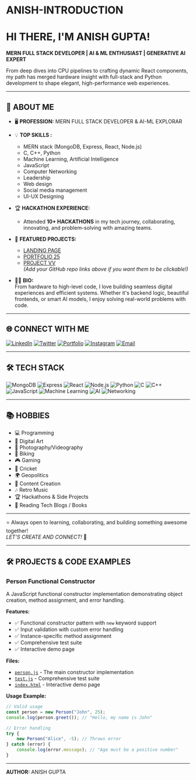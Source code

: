 # ANISH-INTRODUCTION
# HI THERE, I'M ANISH GUPTA! 

**MERN FULL STACK DEVELOPER | AI & ML ENTHUSIAST | GENERATIVE AI EXPERT**

From deep dives into CPU pipelines to crafting dynamic React components, my path has merged hardware insight with full-stack and Python development to shape elegant, high-performance web experiences.

---

## 🚀 ABOUT ME

- 🖥️ **PROFESSION:** MERN FULL STACK DEVELOPER & AI-ML EXPLORAR  
- 💡 **TOP SKILLS :**  
  - MERN stack (MongoDB, Express, React, Node.js)  
  - C, C++, Python  
  - Machine Learning, Artificial Intelligence  
  - JavaScript  
  - Computer Networking
  - Leadership
  - Web design
  - Social media management
  - UI-UX Designing
    
- 🏆 **HACKATHON EXPERIENCE:**  
  - Attended **10+ HACKATHONS** in my tech journey, collaborating, innovating, and problem-solving with amazing teams.
    
- 🌟 **FEATURED PROJECTS:**  
  - [LANDING PAGE](#)  
  - [PORTFOLIO 25](#)  
  - [PROJECT VV](#)  
  *(Add your GitHub repo links above if you want them to be clickable!)*

- 🧑‍💻 **BIO:**  
  From hardware to high-level code, I love building seamless digital experiences and efficient systems. Whether it's backend logic, beautiful frontends, or smart AI models, I enjoy solving real-world problems with code.

---

## 🌐 CONNECT WITH ME

[![LinkedIn](https://img.shields.io/badge/LinkedIn-blue?logo=linkedin)](https://www.linkedin.com/in/anish-gupta-696245324?utm_source=share&utm_campaign=share_via&utm_content=profile&utm_medium=ios_app)
[![Twitter](https://img.shields.io/badge/Twitter-black?logo=twitter)](https://x.com/anishgupta2848?s=21)
[![Portfolio](https://img.shields.io/badge/Portfolio-009688?logo=firefox-browser&logoColor=white)](https://anish-portfolio09.netlify.app/)
[![Instagram](https://img.shields.io/badge/Instagram-E4405F?logo=instagram&logoColor=white)](https://www.instagram.com/_anish.03?igsh=MThzcjQxc2FjM3dlbg==)
[![Email](https://img.shields.io/badge/Email-d14836?logo=gmail&logoColor=white)](mailto:anishgaming2848@gmail.com)

---

## 🛠️ TECH STACK

![MongoDB](https://img.shields.io/badge/MongoDB-4EA94B?logo=mongodb&logoColor=white)
![Express](https://img.shields.io/badge/Express-000000?logo=express&logoColor=white)
![React](https://img.shields.io/badge/React-61DAFB?logo=react&logoColor=black)
![Node.js](https://img.shields.io/badge/Node.js-339933?logo=node.js&logoColor=white)
![Python](https://img.shields.io/badge/Python-3776AB?logo=python&logoColor=white)
![C](https://img.shields.io/badge/C-00599C?logo=c&logoColor=white)
![C++](https://img.shields.io/badge/C++-00599C?logo=c%2B%2B&logoColor=white)
![JavaScript](https://img.shields.io/badge/JavaScript-F7DF1E?logo=javascript&logoColor=black)
![Machine Learning](https://img.shields.io/badge/Machine%20Learning-FF6F00?logo=python&logoColor=white)
![AI](https://img.shields.io/badge/AI-6D4C41?logo=python&logoColor=white)
![Networking](https://img.shields.io/badge/Networking-1976D2?logo=google-chrome&logoColor=white)

---

## 📚 HOBBIES

- 💻 Programming  
- 🎨 Digital Art  
- 📸 Photography/Videography  
- 🚴 Biking  
- 🎮 Gaming  
- 🏏 Cricket  
- 🌍 Geopolitics  
- 🎥 Content Creation  
- 🎶 Retro Music  
- 🏆 Hackathons & Side Projects  
- 📖 Reading Tech Blogs / Books  

---

⭐️ Always open to learning, collaborating, and building something awesome together! <br> 
*LET'S CREATE AND CONNECT!* 🚀

---

## 🛠️ PROJECTS & CODE EXAMPLES

### Person Functional Constructor
A JavaScript functional constructor implementation demonstrating object creation, method assignment, and error handling.

**Features:**
- ✅ Functional constructor pattern with `new` keyword support
- ✅ Input validation with custom error handling
- ✅ Instance-specific method assignment
- ✅ Comprehensive test suite
- ✅ Interactive demo page

**Files:**
- [`person.js`](person.js) - The main constructor implementation
- [`test.js`](test.js) - Comprehensive test suite
- [`index.html`](index.html) - Interactive demo page

**Usage Example:**
```javascript
// Valid usage
const person = new Person("John", 25);
console.log(person.greet()); // "Hello, my name is John"

// Error handling
try {
    new Person("Alice", -5); // Throws error
} catch (error) {
    console.log(error.message); // "Age must be a positive number"
}
```

---

**AUTHOR:** ANISH GUPTA
